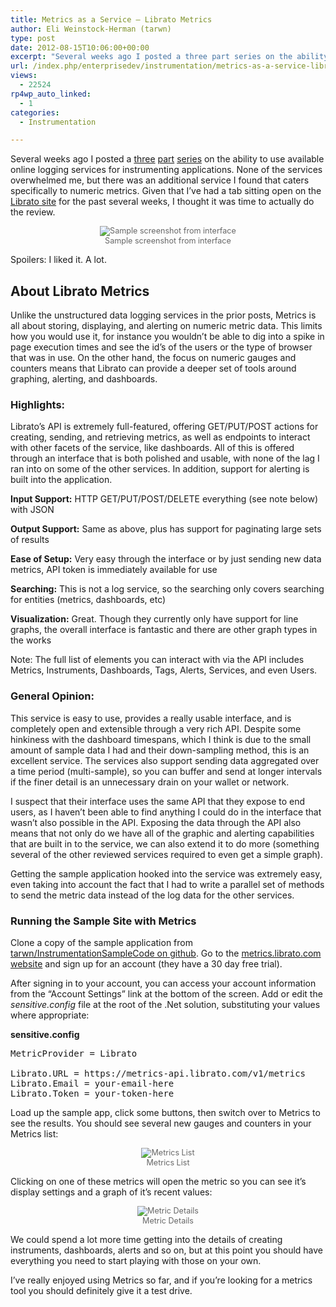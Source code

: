 ```yaml
---
title: Metrics as a Service – Librato Metrics
author: Eli Weinstock-Herman (tarwn)
type: post
date: 2012-08-15T10:06:00+00:00
excerpt: "Several weeks ago I posted a three part series on the ability to use available online logging services for instrumenting applications. None of the services overwhelmed me, but there was an additional service I found that caters specifically to numeric metrics. Given that I've had a tab sitting open on the Librato site for the past several weeks, I thought it was time to actually do the review."
url: /index.php/enterprisedev/instrumentation/metrics-as-a-service-librato/
views:
  - 22524
rp4wp_auto_linked:
  - 1
categories:
  - Instrumentation

---
```

Several weeks ago I posted a [three][1] [part][2] [series][3] on the ability to use available online logging services for instrumenting applications. None of the services overwhelmed me, but there was an additional service I found that caters specifically to numeric metrics. Given that I&#8217;ve had a tab sitting open on the [Librato site][4] for the past several weeks, I thought it was time to actually do the review.

<div style="color: #666666; text-align: center; font-size: 90%">
  <img src="http://www.tiernok.com/LTDBlog/instrumentation/metrics_0.png" alt="Sample screenshot from interface" /><br /> Sample screenshot from interface
</div>

Spoilers: I liked it. A lot.

## About Librato Metrics

Unlike the unstructured data logging services in the prior posts, Metrics is all about storing, displaying, and alerting on numeric metric data. This limits how you would use it, for instance you wouldn&#8217;t be able to dig into a spike in page execution times and see the id&#8217;s of the users or the type of browser that was in use. On the other hand, the focus on numeric gauges and counters means that Librato can provide a deeper set of tools around graphing, alerting, and dashboards. 

### Highlights:

Librato&#8217;s API is extremely full-featured, offering GET/PUT/POST actions for creating, sending, and retrieving metrics, as well as endpoints to interact with other facets of the service, like dashboards. All of this is offered through an interface that is both polished and usable, with none of the lag I ran into on some of the other services. In addition, support for alerting is built into the application.

**Input Support:** HTTP GET/PUT/POST/DELETE everything (see note below) with JSON
  
**Output Support:** Same as above, plus has support for paginating large sets of results
  
**Ease of Setup:** Very easy through the interface or by just sending new data metrics, API token is immediately available for use
  
**Searching:** This is not a log service, so the searching only covers searching for entities (metrics, dashboards, etc)
  
**Visualization:** Great. Though they currently only have support for line graphs, the overall interface is fantastic and there are other graph types in the works

Note: The full list of elements you can interact with via the API includes Metrics, Instruments, Dashboards, Tags, Alerts, Services, and even Users.

### General Opinion:

This service is easy to use, provides a really usable interface, and is completely open and extensible through a very rich API. Despite some hinkiness with the dashboard timespans, which I think is due to the small amount of sample data I had and their down-sampling method, this is an excellent service. The services also support sending data aggregated over a time period (multi-sample), so you can buffer and send at longer intervals if the finer detail is an unnecessary drain on your wallet or network.

I suspect that their interface uses the same API that they expose to end users, as I haven&#8217;t been able to find anything I could do in the interface that wasn&#8217;t also possible in the API. Exposing the data through the API also means that not only do we have all of the graphic and alerting capabilities that are built in to the service, we can also extend it to do more (something several of the other reviewed services required to even get a simple graph). 

Getting the sample application hooked into the service was extremely easy, even taking into account the fact that I had to write a parallel set of methods to send the metric data instead of the log data for the other services.

### Running the Sample Site with Metrics

Clone a copy of the sample application from [tarwn/InstrumentationSampleCode on github][5]. Go to the <a href="https://metrics.librato.com/" target="_blank">metrics.librato.com website</a> and sign up for an account (they have a 30 day free trial). 

After signing in to your account, you can access your account information from the &#8220;Account Settings&#8221; link at the bottom of the screen. Add or edit the _sensitive.config_ file at the root of the .Net solution, substituting your values where appropriate:

**sensitive.config**

<pre>MetricProvider = Librato

Librato.URL = https://metrics-api.librato.com/v1/metrics
Librato.Email = your-email-here
Librato.Token = your-token-here</pre>

Load up the sample app, click some buttons, then switch over to Metrics to see the results. You should see several new gauges and counters in your Metrics list: 

<div style="color: #666666; text-align: center; font-size: 90%">
  <img src="http://www.tiernok.com/LTDBlog/instrumentation/metrics_01.png" alt="Metrics List" /><br /> Metrics List
</div>

Clicking on one of these metrics will open the metric so you can see it&#8217;s display settings and a graph of it&#8217;s recent values:

<div style="color: #666666; text-align: center; font-size: 90%">
  <img src="http://www.tiernok.com/LTDBlog/instrumentation/metrics_2.png" alt="Metric Details" /><br /> Metric Details
</div>

We could spend a lot more time getting into the details of creating instruments, dashboards, alerts and so on, but at this point you should have everything you need to start playing with those on your own.

I&#8217;ve really enjoyed using Metrics so far, and if you&#8217;re looking for a metrics tool you should definitely give it a test drive.

 [1]: /index.php/EnterpriseDev/instrumentation/monitoring-and-logging-as-a-service "Monitoring and Logging as a Service - Introduction"
 [2]: /index.php/EnterpriseDev/instrumentation/monitoring-and-logging-as-a-service-common-bits "Monitoring and Logging as a Service - The Common Bits"
 [3]: /index.php/EnterpriseDev/instrumentation/monitoring-and-logging-reviews "Monitoring and Logging as a Service - Reviews"
 [4]: https://metrics.librato.com/
 [5]: https://github.com/tarwn/InstrumentationSampleCode "InstrumentationSampleCode on GitHub"
